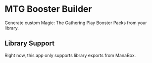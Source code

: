 # MTG Booster Builder

Generate custom Magic: The Gathering Play Booster Packs from your library.

## Library Support

Right now, this app only supports library exports from ManaBox.
